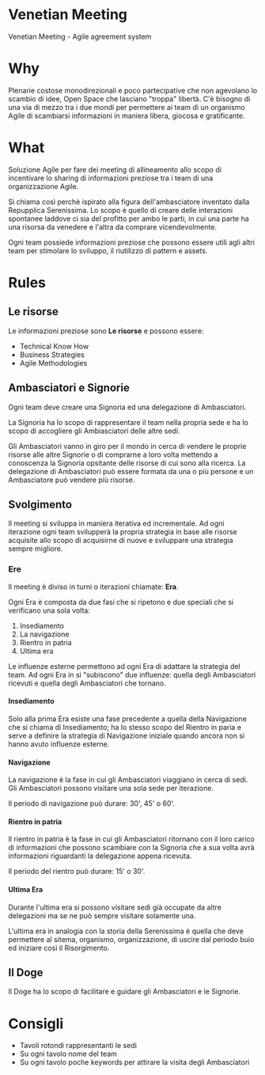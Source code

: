 # Venetian Meeting
Venetian Meeting - Agile agreement system

# Why

Plenarie costose monodirezionali e poco partecipative che non agevolano lo scambio di idee, Open Space che lasciano "troppa" libertà. 
C'è bisogno di una via di mezzo tra i due mondi per permettere ai team di un organismo Agile di scambiarsi informazioni in maniera libera, giocosa e gratificante.

# What

Soluzione Agile per fare dei meeting di allineamento allo scopo di incentivare lo sharing di informazioni preziose tra i team di una organizzazione Agile.

Si chiama così perchè ispirato alla figura dell'ambasciatore inventato dalla Repupplica Serenissima.
Lo scopo è quello di creare delle interazioni spontanee laddove ci sia del profitto per ambo le parti, in cui una parte ha una risorsa da venedere e l'altra da comprare vicendevolmente.

Ogni team possiede informazioni preziose che possono essere utili agli altri team per stimolare lo sviluppo, il riutilizzo di pattern e assets.

# Rules

## Le risorse

Le informazioni preziose sono **Le risorse** e possono essere:
 - Technical Know How
 - Business Strategies
 - Agile Methodologies
 
## Ambasciatori e Signorie
Ogni team deve creare una Signoria ed una delegazione di Ambasciatori.

La Signoria ha lo scopo di rappresentare il team nella propria sede e ha lo scopo di accogliere gli Ambiasciatori delle altre sedi.

Gli Ambasciatori vanno in giro per il mondo in cerca di vendere le proprie risorse alle altre Signorie o di comprarne a loro volta mettendo a conoscenza la Signoria opsitante delle risorse di cui sono alla ricerca.
La delegazione di Ambasciatori può essere formata da una o più persone e un Ambasciatore può vendere più risorse.

## Svolgimento

Il meeting si sviluppa in maniera iterativa ed incrementale.
Ad ogni iterazione ogni team svilupperà la propria strategia in base alle risorse acquisite allo scopo di acquisirne di nuove e sviluppare una strategia sempre migliore.

### Ere

Il meeting è diviso in turni o iterazioni chiamate: **Era**.

Ogni Era è composta da due fasi che si ripetono e due speciali che si verificano una sola volta:

 1. Insediamento
 2. La navigazione
 3. Rientro in patria
 4. Ultima era

Le influenze esterne permettono ad ogni Era di adattare la strategia del team. Ad ogni Era in si "subiscono" due influenze: quella degli Ambasciatori ricevuti e quella degli Ambasciatori che tornano.

#### Insediamento

Solo alla prima Era esiste una fase precedente a quella della Navigazione che si chiama di Insediamento; ha lo stesso scopo del Rientro in paria e serve a definire la strategia di Navigazione iniziale quando ancora non si hanno avuto influenze esterne.

#### Navigazione

La navigazione è la fase in cui gli Ambasciatori viaggiano in cerca di sedi. Gli Ambasciatori possono visitare una sola sede per iterazione.

Il periodo di navigazione può durare: 30', 45' o 60'.

#### Rientro in patria

Il rientro in patria è la fase in cui gli Ambasciatori ritornano con il loro carico di informazioni che possono scambiare con la Signoria che a sua volta avrà informazioni riguardanti la delegazione appena ricevuta.

Il periodo del rientro può durare: 15' o 30'.

#### Ultima Era

Durante l'ultima era si possono visitare sedi già occupate da altre delegazioni ma se ne può sempre visitare solamente una.

L'ultima era in analogia con la storia della Serenissima è quella che deve permettere al sitema, organismo, organizzazione, di uscire dal periodo buio ed iniziare così il Risorgimento.

## Il Doge

Il Doge ha lo scopo di facilitare e guidare gli Ambasciatori  e le Signorie.

# Consigli

 - Tavoli rotondi rappresentanti le sedi
 - Su ogni tavolo nome del team
 - Su ogni tavolo poche keywords per attirare la visita degli Ambasciatori

